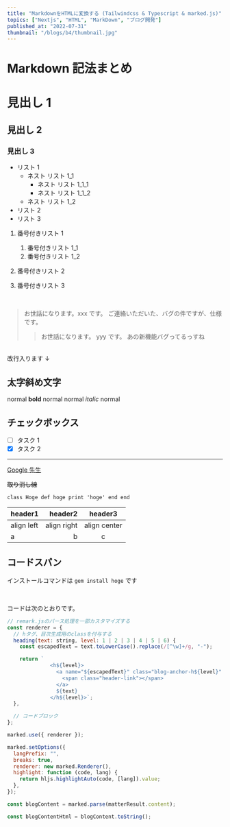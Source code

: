```yaml
---
title: "MarkdownをHTMLに変換する (Tailwindcss & Typescript & marked.js)"
topics: ["Nextjs", "HTML", "MarkDown", "ブログ開発"]
published_at: "2022-07-31"
thumbnail: "/blogs/b4/thumbnail.jpg"
---
```


# Markdown 記法まとめ

# 見出し 1

## 見出し 2

### 見出し 3

- リスト 1
  - ネスト リスト 1_1
    - ネスト リスト 1_1_1
    - ネスト リスト 1_1_2
  - ネスト リスト 1_2
- リスト 2
- リスト 3

1. 番号付きリスト 1

   1. 番号付きリスト 1_1
   2. 番号付きリスト 1_2

2. 番号付きリスト 2
3. 番号付きリスト 3

<br>

> お世話になります。xxx です。
> ご連絡いただいた、バグの件ですが、仕様です。
>
> > お世話になります。 yyy です。
> > あの新機能バグってるっすね

<br>
改行入ります ↓
<br>

## 太字斜め文字

normal **bold** normal
normal _italic_ normal

## チェックボックス

- [ ] タスク 1
- [x] タスク 2

---

[Google 先生](https://www.google.co.jp/)

~~取り消し線~~

`class Hoge def hoge print 'hoge' end end`

| header1    |     header2 |   header3    |
| :--------- | ----------: | :----------: |
| align left | align right | align center |
| a          |           b |      c       |

<!-- ::::details タイトル
:::message
ネストされた要素
:::
:::: -->

## コードスパン

インストールコマンドは `gem install hoge` です

<br>

コードは次のとおりです。

```javascript:remark.js
// remark.jsのパース処理を一部カスタマイズする
const renderer = {
  // hタグ、目次生成用のclassを付与する
  heading(text: string, level: 1 | 2 | 3 | 4 | 5 | 6) {
    const escapedText = text.toLowerCase().replace(/[^\w]+/g, "-");

    return `
              <h${level}>
                <a name="${escapedText}" class="blog-anchor-h${level}" href="#${escapedText}">
                  <span class="header-link"></span>
                </a>
                ${text}
              </h${level}>`;
  },

  // コードブロック
};

marked.use({ renderer });

marked.setOptions({
  langPrefix: "",
  breaks: true,
  renderer: new marked.Renderer(),
  highlight: function (code, lang) {
    return hljs.highlightAuto(code, [lang]).value;
  },
});

const blogContent = marked.parse(matterResult.content);

const blogContentHtml = blogContent.toString();
```

